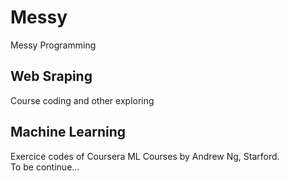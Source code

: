 # Messy
Messy Programming

## Web Sraping
Course coding and other exploring

## Machine Learning
Exercice codes of Coursera ML Courses by Andrew Ng, Starford.   
To be continue...
